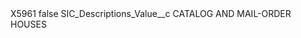 <?xml version="1.0" encoding="UTF-8"?>
<CustomMetadata xmlns="http://soap.sforce.com/2006/04/metadata" xmlns:xsi="http://www.w3.org/2001/XMLSchema-instance" xmlns:xsd="http://www.w3.org/2001/XMLSchema">
    <label>X5961</label>
    <protected>false</protected>
    <values>
        <field>SIC_Descriptions_Value__c</field>
        <value xsi:type="xsd:string">CATALOG AND MAIL-ORDER HOUSES</value>
    </values>
</CustomMetadata>
